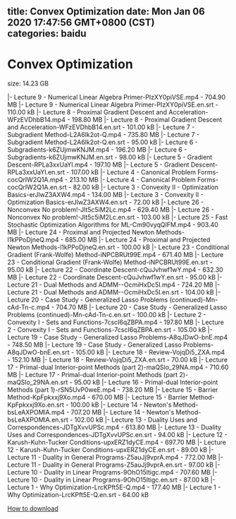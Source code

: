 
title: Convex Optimization
date: Mon Jan 06 2020 17:47:56 GMT+0800 (CST)    
categories: baidu
---

# Convex Optimization
size: 14.23 GB
 
 
|- Lecture 9 - Numerical Linear Algebra Primer-PIzXY0piVSE.mp4 - 704.90 MB
|- Lecture 9 - Numerical Linear Algebra Primer-PIzXY0piVSE.en.srt - 110.00 kB
|- Lecture 8 - Proximal Gradient Descent and Acceleration-WFzEVDhbB14.mp4 - 198.80 MB
|- Lecture 8 - Proximal Gradient Descent and Acceleration-WFzEVDhbB14.en.srt - 101.00 kB
|- Lecture 7 - Subgradient Method-L2A6lk2ot-Q.mp4 - 735.80 MB
|- Lecture 7 - Subgradient Method-L2A6lk2ot-Q.en.srt - 95.00 kB
|- Lecture 6 - Subgradients-k6ZUjmwKNJM.mp4 - 196.20 MB
|- Lecture 6 - Subgradients-k6ZUjmwKNJM.en.srt - 98.00 kB
|- Lecture 5 - Gradient Descent-RPLa3xxUaYI.mp4 - 197.10 MB
|- Lecture 5 - Gradient Descent-RPLa3xxUaYI.en.srt - 107.00 kB
|- Lecture 4 - Canonical Problem Forms-cocQrIW2Q1A.mp4 - 213.10 MB
|- Lecture 4 - Canonical Problem Forms-cocQrIW2Q1A.en.srt - 82.00 kB
|- Lecture 3 - Convexity II - Optimization Basics-erJlwZ3AXW4.mp4 - 134.00 MB
|- Lecture 3 - Convexity II - Optimization Basics-erJlwZ3AXW4.en.srt - 72.00 kB
|- Lecture 26 - Nonconvex No problem!-Jlt5c5iM2Lc.mp4 - 629.40 MB
|- Lecture 26 - Nonconvex No problem!-Jlt5c5iM2Lc.en.srt - 103.00 kB
|- Lecture 25 - Fast Stochastic Optimization Algorithms for ML-Cm90vyqQlFM.mp4 - 903.40 MB
|- Lecture 24 - Proximal and Projected Newton Methods-l1kPPoDjneQ.mp4 - 685.00 MB
|- Lecture 24 - Proximal and Projected Newton Methods-l1kPPoDjneQ.en.srt - 100.00 kB
|- Lecture 23 - Conditional Gradient (Frank-Wolfe) Method-iNPCBRUt99E.mp4 - 671.40 MB
|- Lecture 23 - Conditional Gradient (Frank-Wolfe) Method-iNPCBRUt99E.en.srt - 95.00 kB
|- Lecture 22 - Coordinate Descent-cQuJvhwf1wY.mp4 - 632.30 MB
|- Lecture 22 - Coordinate Descent-cQuJvhwf1wY.en.srt - 95.00 kB
|- Lecture 21 - Dual Methods and ADMM--OcmiHxDc5I.mp4 - 724.20 MB
|- Lecture 21 - Dual Methods and ADMM--OcmiHxDc5I.en.srt - 104.00 kB
|- Lecture 20 - Case Study - Generalized Lasso Problems (continued)-Mn-cAd-Tn-c.mp4 - 704.70 MB
|- Lecture 20 - Case Study - Generalized Lasso Problems (continued)-Mn-cAd-Tn-c.en.srt - 100.00 kB
|- Lecture 2 - Convexity I - Sets and Functions-7cscI6qZBPA.mp4 - 197.80 MB
|- Lecture 2 - Convexity I - Sets and Functions-7cscI6qZBPA.en.srt - 105.00 kB
|- Lecture 19 - Case Study - Generalized Lasso Problems-A8qJDwO-bnE.mp4 - 748.50 MB
|- Lecture 19 - Case Study - Generalized Lasso Problems-A8qJDwO-bnE.en.srt - 105.00 kB
|- Lecture 18 - Review-VojqDi5_ZXA.mp4 - 152.10 MB
|- Lecture 18 - Review-VojqDi5_ZXA.en.srt - 70.00 kB
|- Lecture 17 - Primal-dual Interior-point Methods (part 2)-maQSlo_29NA.mp4 - 710.60 MB
|- Lecture 17 - Primal-dual Interior-point Methods (part 2)-maQSlo_29NA.en.srt - 95.00 kB
|- Lecture 16 - Primal-dual Interior-point Methods (part 1)-rSN5UvP0weE.mp4 - 738.20 MB
|- Lecture 15 - Barrier Method-KpFpkxxj9Xo.mp4 - 670.00 MB
|- Lecture 15 - Barrier Method-KpFpkxxj9Xo.en.srt - 100.00 kB
|- Lecture 14 - Newton's Method-bsLeAXPOMlA.mp4 - 707.20 MB
|- Lecture 14 - Newton's Method-bsLeAXPOMlA.en.srt - 102.00 kB
|- Lecture 13 - Duality Uses and Correspondences-JDTgXvvUPSc.mp4 - 613.80 MB
|- Lecture 13 - Duality Uses and Correspondences-JDTgXvvUPSc.en.srt - 94.00 kB
|- Lecture 12 - Karush-Kuhn-Tucker Conditions-upxERZ1dyCE.mp4 - 697.70 MB
|- Lecture 12 - Karush-Kuhn-Tucker Conditions-upxERZ1dyCE.en.srt - 89.00 kB
|- Lecture 11 - Duality in General Programs-Z5auJj9vprA.mp4 - 772.00 MB
|- Lecture 11 - Duality in General Programs-Z5auJj9vprA.en.srt - 97.00 kB
|- Lecture 10 - Duality in Linear Programs-9OhO15ltigc.mp4 - 707.60 MB
|- Lecture 10 - Duality in Linear Programs-9OhO15ltigc.en.srt - 87.00 kB
|- Lecture 1 - Why Optimization-LrcKPft5E-Q.mp4 - 177.40 MB
|- Lecture 1 - Why Optimization-LrcKPft5E-Q.en.srt - 64.00 kB

[How to download](https://bpcam.bemobtrk.com/go/2ceec3aa-1ca2-46d6-b9ff-aaa5c184517c?jno=509)